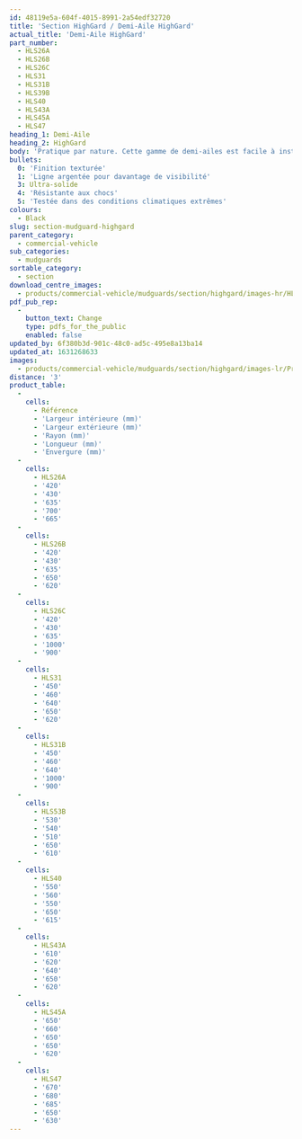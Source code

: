 ```yaml
---
id: 48119e5a-604f-4015-8991-2a54edf32720
title: 'Section HighGard / Demi-Aile HighGard'
actual_title: 'Demi-Aile HighGard'
part_number:
  - HLS26A
  - HLS26B
  - HLS26C
  - HLS31
  - HLS31B
  - HLS39B
  - HLS40
  - HLS43A
  - HLS45A
  - HLS47
heading_1: Demi-Aile
heading_2: HighGard
body: 'Pratique par nature. Cette gamme de demi-ailes est facile à installer et possède une finition texturée avec ligne argentée pour davantage de visibilité'
bullets:
  0: 'Finition texturée'
  1: 'Ligne argentée pour davantage de visibilité'
  3: Ultra-solide
  4: 'Résistante aux chocs'
  5: 'Testée dans des conditions climatiques extrêmes'
colours:
  - Black
slug: section-mudguard-highgard
parent_category:
  - commercial-vehicle
sub_categories:
  - mudguards
sortable_category:
  - section
download_centre_images:
  - products/commercial-vehicle/mudguards/section/highgard/images-hr/HLS26A_01.jpg
pdf_pub_rep:
  -
    button_text: Change
    type: pdfs_for_the_public
    enabled: false
updated_by: 6f380b3d-901c-48c0-ad5c-495e8a13ba14
updated_at: 1631268633
images:
  - products/commercial-vehicle/mudguards/section/highgard/images-lr/Product_Image_776x776_(518x518_focus_area)-HighGard-HLS26A_01.jpg
distance: '3'
product_table:
  -
    cells:
      - Référence
      - 'Largeur intérieure (mm)'
      - 'Largeur extérieure (mm)'
      - 'Rayon (mm)'
      - 'Longueur (mm)'
      - 'Envergure (mm)'
  -
    cells:
      - HLS26A
      - '420'
      - '430'
      - '635'
      - '700'
      - '665'
  -
    cells:
      - HLS26B
      - '420'
      - '430'
      - '635'
      - '650'
      - '620'
  -
    cells:
      - HLS26C
      - '420'
      - '430'
      - '635'
      - '1000'
      - '900'
  -
    cells:
      - HLS31
      - '450'
      - '460'
      - '640'
      - '650'
      - '620'
  -
    cells:
      - HLS31B
      - '450'
      - '460'
      - '640'
      - '1000'
      - '900'
  -
    cells:
      - HLS53B
      - '530'
      - '540'
      - '510'
      - '650'
      - '610'
  -
    cells:
      - HLS40
      - '550'
      - '560'
      - '550'
      - '650'
      - '615'
  -
    cells:
      - HLS43A
      - '610'
      - '620'
      - '640'
      - '650'
      - '620'
  -
    cells:
      - HLS45A
      - '650'
      - '660'
      - '650'
      - '650'
      - '620'
  -
    cells:
      - HLS47
      - '670'
      - '680'
      - '685'
      - '650'
      - '630'
---
```

